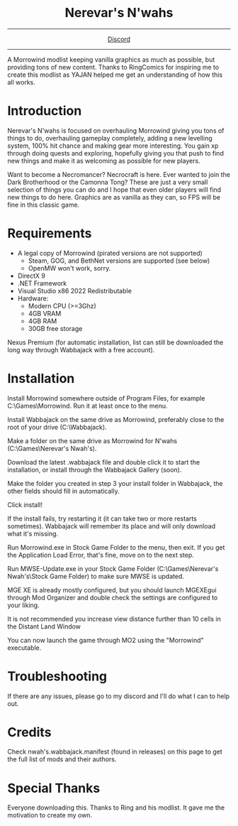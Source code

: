 <h1 align="center" style="margin-top: 0px;"> Nerevar's N'wahs </h1>
<hr>
<p align="center" dir="auto">
  <a href="https://discord.gg/gDDnzsyY9u" rel="nofollow">Discord</a>
</p>
<hr>
A Morrowind modlist keeping vanilla graphics as much as possible, but providing tons of new content. Thanks to RingComics for inspiring me to create this modlist as YAJAN helped me get an understanding of how this all works.



# Introduction
Nerevar's N'wahs is focused on overhauling Morrowind giving you tons of things to do, overhauling gameplay completely, adding a new levelling system, 100% hit chance and making gear more interesting. You gain xp through doing quests and exploring, hopefully giving you that push to find new things and make it as welcoming as possible for new players.

Want to become a Necromancer? Necrocraft is here. Ever wanted to join the Dark Brotherhood or the Camonna Tong? These are just a very small selection of things you can do and I hope that even older players will find new things to do here. Graphics are as vanilla as they can, so FPS will be fine in this classic game.

# Requirements
- A legal copy of Morrowind (pirated versions are not supported)
  - Steam, GOG, and BethNet versions are supported (see below)
  - OpenMW won't work, sorry.
- DirectX 9
- .NET Framework
- Visual Studio x86 2022 Redistributable
- Hardware:
  - Modern CPU (>=3Ghz)
  - 4GB VRAM
  - 4GB RAM
  - 30GB free storage

Nexus Premium (for automatic installation, list can still be downloaded the long way through Wabbajack with a free account).


# Installation

Install Morrowind somewhere outside of Program Files, for example C:\Games\Morrowind. Run it at least once to the menu.

Install Wabbajack on the same drive as Morrowind, preferably close to the root of your drive (C:\Wabbajack).

Make a folder on the same drive as Morrowind for N'wahs (C:\Games\Nerevar's Nwah's).

Download the latest .wabbajack file and double click it to start the installation, or install through the Wabbajack Gallery (soon).

Make the folder you created in step 3 your install folder in Wabbajack, the other fields should fill in automatically.

Click install!

If the install fails, try restarting it (it can take two or more restarts sometimes). Wabbajack will remember its place and will only download what it's missing.

Run Morrowind.exe in Stock Game Folder to the menu, then exit. If you get the Application Load Error, that's fine, move on to the next step.


Run MWSE-Update.exe in your Stock Game Folder (C:\Games\Nerevar's Nwah's\Stock Game Folder) to make sure MWSE is updated.

MGE XE is already mostly configured, but you should launch MGEXEgui through Mod Organizer and double check the settings are configured to your liking.

It is not recommended you increase view distance further than 10 cells in the Distant Land Window

You can now launch the game through MO2 using the "Morrowind" executable.

# Troubleshooting
If there are any issues, please go to my discord and I'll do what I can to help out.

# Credits
Check nwah's.wabbajack.manifest (found in releases) on this page to get the full list of mods and their authors.


# Special Thanks
Everyone downloading this.
Thanks to Ring and his modlist. It gave me the motivation to create my own.
